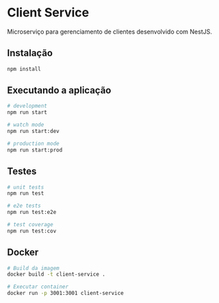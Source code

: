 # Client Service

Microserviço para gerenciamento de clientes desenvolvido com NestJS.

## Instalação

```bash
npm install
```

## Executando a aplicação

```bash
# development
npm run start

# watch mode
npm run start:dev

# production mode
npm run start:prod
```

## Testes

```bash
# unit tests
npm run test

# e2e tests
npm run test:e2e

# test coverage
npm run test:cov
```

## Docker

```bash
# Build da imagem
docker build -t client-service .

# Executar container
docker run -p 3001:3001 client-service
``` 